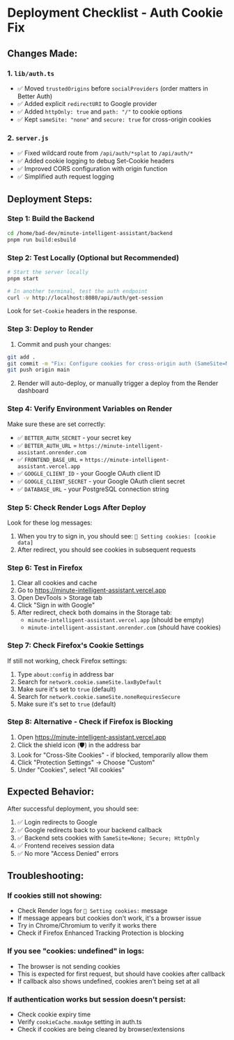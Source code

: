 # Deployment Checklist - Auth Cookie Fix

## Changes Made:

### 1. `lib/auth.ts`
- ✅ Moved `trustedOrigins` before `socialProviders` (order matters in Better Auth)
- ✅ Added explicit `redirectURI` to Google provider
- ✅ Added `httpOnly: true` and `path: "/"` to cookie options
- ✅ Kept `sameSite: "none"` and `secure: true` for cross-origin cookies

### 2. `server.js`
- ✅ Fixed wildcard route from `/api/auth/*splat` to `/api/auth/*`
- ✅ Added cookie logging to debug Set-Cookie headers
- ✅ Improved CORS configuration with origin function
- ✅ Simplified auth request logging

## Deployment Steps:

### Step 1: Build the Backend
```bash
cd /home/bad-dev/minute-intelligent-assistant/backend
pnpm run build:esbuild
```

### Step 2: Test Locally (Optional but Recommended)
```bash
# Start the server locally
pnpm start

# In another terminal, test the auth endpoint
curl -v http://localhost:8080/api/auth/get-session
```
Look for `Set-Cookie` headers in the response.

### Step 3: Deploy to Render
1. Commit and push your changes:
```bash
git add .
git commit -m "Fix: Configure cookies for cross-origin auth (SameSite=None)"
git push origin main
```

2. Render will auto-deploy, or manually trigger a deploy from the Render dashboard

### Step 4: Verify Environment Variables on Render
Make sure these are set correctly:
- ✅ `BETTER_AUTH_SECRET` - your secret key
- ✅ `BETTER_AUTH_URL` = `https://minute-intelligent-assistant.onrender.com`
- ✅ `FRONTEND_BASE_URL` = `https://minute-intelligent-assistant.vercel.app`
- ✅ `GOOGLE_CLIENT_ID` - your Google OAuth client ID
- ✅ `GOOGLE_CLIENT_SECRET` - your Google OAuth client secret
- ✅ `DATABASE_URL` - your PostgreSQL connection string

### Step 5: Check Render Logs After Deploy
Look for these log messages:
1. When you try to sign in, you should see: `🍪 Setting cookies: [cookie data]`
2. After redirect, you should see cookies in subsequent requests

### Step 6: Test in Firefox
1. Clear all cookies and cache
2. Go to https://minute-intelligent-assistant.vercel.app
3. Open DevTools > Storage tab
4. Click "Sign in with Google"
5. After redirect, check both domains in the Storage tab:
   - `minute-intelligent-assistant.vercel.app` (should be empty)
   - `minute-intelligent-assistant.onrender.com` (should have cookies)

### Step 7: Check Firefox's Cookie Settings
If still not working, check Firefox settings:
1. Type `about:config` in address bar
2. Search for `network.cookie.sameSite.laxByDefault`
3. Make sure it's set to `true` (default)
4. Search for `network.cookie.sameSite.noneRequiresSecure`
5. Make sure it's set to `true` (default)

### Step 8: Alternative - Check if Firefox is Blocking
1. Open https://minute-intelligent-assistant.vercel.app
2. Click the shield icon (🛡️) in the address bar
3. Look for "Cross-Site Cookies" - if blocked, temporarily allow them
4. Click "Protection Settings" → Choose "Custom"
5. Under "Cookies", select "All cookies"

## Expected Behavior:

After successful deployment, you should see:
1. ✅ Login redirects to Google
2. ✅ Google redirects back to your backend callback
3. ✅ Backend sets cookies with `SameSite=None; Secure; HttpOnly`
4. ✅ Frontend receives session data
5. ✅ No more "Access Denied" errors

## Troubleshooting:

### If cookies still not showing:
- Check Render logs for `🍪 Setting cookies:` message
- If message appears but cookies don't work, it's a browser issue
- Try in Chrome/Chromium to verify it works there
- Check if Firefox Enhanced Tracking Protection is blocking

### If you see "cookies: undefined" in logs:
- The browser is not sending cookies
- This is expected for first request, but should have cookies after callback
- If callback also shows undefined, cookies aren't being set at all

### If authentication works but session doesn't persist:
- Check cookie expiry time
- Verify `cookieCache.maxAge` setting in auth.ts
- Check if cookies are being cleared by browser/extensions
